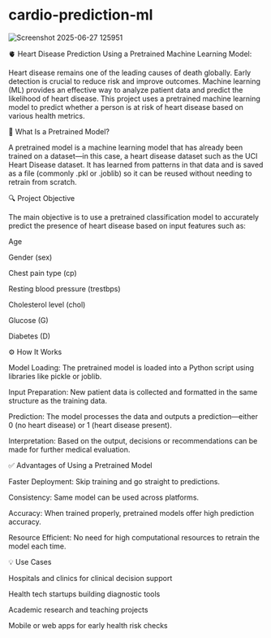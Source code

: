 # cardio-prediction-ml

![Screenshot 2025-06-27 125951](https://github.com/user-attachments/assets/c00216a3-450f-4ae9-b086-7a2ea1ea5ea3)

🫀 Heart Disease Prediction Using a Pretrained Machine Learning Model:
    
  Heart disease remains one of the leading causes of death globally. Early detection is crucial to reduce risk and improve outcomes. Machine learning (ML) provides an effective way to analyze patient data and predict the likelihood of heart disease. This project uses a pretrained machine learning model to predict whether a person is at risk of heart disease based on various health metrics.

📌 What Is a Pretrained Model?

A pretrained model is a machine learning model that has already been trained on a dataset—in this case, a heart disease dataset such as the UCI Heart Disease dataset. It has learned from patterns in that data and is saved as a file (commonly .pkl or .joblib) so it can be reused without needing to retrain from scratch.

🔍 Project Objective

The main objective is to use a pretrained classification model to accurately predict the presence of heart disease based on input features such as:

Age

Gender (sex)

Chest pain type (cp)

Resting blood pressure (trestbps)

Cholesterol level (chol)

Glucose (G)

Diabetes (D)

⚙️ How It Works

Model Loading: The pretrained model is loaded into a Python script using libraries like pickle or joblib.

Input Preparation: New patient data is collected and formatted in the same structure as the training data.

Prediction: The model processes the data and outputs a prediction—either 0 (no heart disease) or 1 (heart disease present).

Interpretation: Based on the output, decisions or recommendations can be made for further medical evaluation.

✅ Advantages of Using a Pretrained Model

Faster Deployment: Skip training and go straight to predictions.

Consistency: Same model can be used across platforms.

Accuracy: When trained properly, pretrained models offer high prediction accuracy.

Resource Efficient: No need for high computational resources to retrain the model each time.

💡 Use Cases

Hospitals and clinics for clinical decision support

Health tech startups building diagnostic tools

Academic research and teaching projects

Mobile or web apps for early health risk checks
